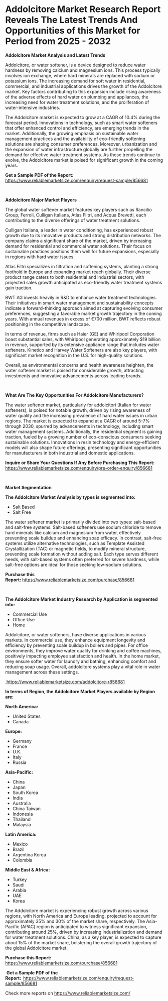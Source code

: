 <p><h1>Addolcitore Market Research Report Reveals The Latest Trends And Opportunities of this Market for Period from 2025 - 2032</h1></p><p><strong>Addolcitore Market Analysis and Latest Trends</strong></p>
<p><p>Addolcitore, or water softener, is a device designed to reduce water hardness by removing calcium and magnesium ions. This process typically involves ion exchange, where hard minerals are replaced with sodium or potassium ions. The increasing demand for soft water in residential, commercial, and industrial applications drives the growth of the Addolcitore market. Key factors contributing to this expansion include rising awareness of the adverse effects of hard water on plumbing and appliances, the increasing need for water treatment solutions, and the proliferation of water-intensive industries.</p><p>The Addolcitore market is expected to grow at a CAGR of 10.4% during the forecast period. Innovations in technology, such as smart water softeners that offer enhanced control and efficiency, are emerging trends in the market. Additionally, the growing emphasis on sustainable water management practices and the availability of eco-friendly softening solutions are shaping consumer preferences. Moreover, urbanization and the expansion of water infrastructure globally are further propelling the demand for effective water treatment systems. As these trends continue to evolve, the Addolcitore market is poised for significant growth in the coming years.</p></p>
<p><strong>Get a Sample PDF of the Report:&nbsp;</strong> <a href="https://www.reliablemarketsize.com/enquiry/request-sample/856681?utm_campaign=2944&utm_medium=2&utm_source=Github&utm_content=ia&utm_term=04042025&utm_id=addolcitore">https://www.reliablemarketsize.com/enquiry/request-sample/856681</a></p>
<p>&nbsp;</p>
<p><strong>Addolcitore Major Market Players</strong></p>
<p><p>The global water softener market features key players such as Rancilio Group, Ferroli, Culligan Italiana, Atlas Filtri, and Acqua Brevetti, each contributing to the diverse offerings of water treatment solutions. </p><p>Culligan Italiana, a leader in water conditioning, has experienced robust growth due to its innovative products and strong distribution networks. The company claims a significant share of the market, driven by increasing demand for residential and commercial water solutions. Their focus on sustainable practices positions them well for future expansions, especially in regions with hard water issues.</p><p>Atlas Filtri specializes in filtration and softening systems, planting a strong foothold in Europe and expanding market reach globally. Their diverse product range caters to both residential and industrial sectors, with projected sales growth anticipated as eco-friendly water treatment systems gain traction.</p><p>BWT AG invests heavily in R&D to enhance water treatment technologies. Their initiatives in smart water management and sustainability concepts indicate a forward-thinking approach aimed at capturing evolving consumer preferences, suggesting a favorable market growth trajectory in the coming years. With annual revenues in excess of €700 million, BWT reflects robust positioning in the competitive landscape.</p><p>In terms of revenue, firms such as Haier (GE) and Whirlpool Corporation boast substantial sales, with Whirlpool generating approximately $19 billion in revenue, supported by its extensive appliance range that includes water softeners. Kinetico and Harvey Water Softeners are also key players, with significant market recognition in the U.S. for high-quality solutions. </p><p>Overall, as environmental concerns and health awareness heighten, the water softener market is poised for considerable growth, attracting investments and innovative advancements across leading brands.</p></p>
<p>&nbsp;</p>
<p><strong>What Are The Key Opportunities For Addolcitore Manufacturers?</strong></p>
<p><p>The water softener market, particularly for addolcitori (Italian for water softeners), is poised for notable growth, driven by rising awareness of water quality and the increasing prevalence of hard water issues in urban regions. The market is expected to expand at a CAGR of around 5-7% through 2030, spurred by advancements in technology, including smart water management systems. Additionally, the residential segment is gaining traction, fueled by a growing number of eco-conscious consumers seeking sustainable solutions. Innovations in resin technology and energy-efficient models will also shape future offerings, presenting significant opportunities for manufacturers in both industrial and domestic applications.</p></p>
<p><strong>Inquire or Share Your Questions If Any Before Purchasing This Report:</strong> <a href="https://www.reliablemarketsize.com/enquiry/pre-order-enquiry/856681?utm_campaign=2944&utm_medium=2&utm_source=Github&utm_content=ia&utm_term=04042025&utm_id=addolcitore">https://www.reliablemarketsize.com/enquiry/pre-order-enquiry/856681</a></p>
<p>&nbsp;</p>
<p><strong>Market Segmentation</strong></p>
<p><strong>The Addolcitore Market Analysis by types is segmented into:</strong></p>
<p><ul><li>Salt Based</li><li>Salt Free</li></ul></p>
<p><p>The water softener market is primarily divided into two types: salt-based and salt-free systems. Salt-based softeners use sodium chloride to remove hard minerals like calcium and magnesium from water, effectively preventing scale buildup and enhancing soap efficacy. In contrast, salt-free systems utilize alternative technologies, such as Template Assisted Crystallization (TAC) or magnetic fields, to modify mineral structure, preventing scale formation without adding salt. Each type serves different needs, with salt-based systems often preferred for severe hardness, while salt-free options are ideal for those seeking low-sodium solutions.</p></p>
<p><strong>Purchase this Report:&nbsp;</strong><a href="https://www.reliablemarketsize.com/purchase/856681?utm_campaign=2944&utm_medium=2&utm_source=Github&utm_content=ia&utm_term=04042025&utm_id=addolcitore">https://www.reliablemarketsize.com/purchase/856681</a></p>
<p>&nbsp;</p>
<p><strong>The Addolcitore Market Industry Research by Application is segmented into:</strong></p>
<p><ul><li>Commercial Use</li><li>Office Use</li><li>Home</li></ul></p>
<p><p>Addolcitore, or water softeners, have diverse applications in various markets. In commercial use, they enhance equipment longevity and efficiency by preventing scale buildup in boilers and pipes. For office environments, they improve water quality for drinking and coffee machines, positively impacting employee satisfaction and health. In the home market, they ensure softer water for laundry and bathing, enhancing comfort and reducing soap usage. Overall, addolcitore systems play a vital role in water management across these settings.</p></p>
<p><a href="https://www.reliablemarketsize.com/addolcitore-r856681?utm_campaign=2944&utm_medium=2&utm_source=Github&utm_content=ia&utm_term=04042025&utm_id=addolcitore">&nbsp;https://www.reliablemarketsize.com/addolcitore-r856681</a></p>
<p><strong>In terms of Region, the Addolcitore Market Players available by Region are:</strong></p>
<p>
    <p> <strong> North America: </strong>
        <ul>
            <li>United States</li>
            <li>Canada</li>
        </ul>
        </p> 
    <p> <strong> Europe: </strong>
        <ul>
            <li>Germany</li>
            <li>France</li>
            <li>U.K.</li>
            <li>Italy</li>
            <li>Russia</li>
        </ul>
        </p> 
    <p> <strong> Asia-Pacific: </strong>
        <ul>
            <li>China</li>
            <li>Japan</li>
            <li>South Korea</li>
            <li>India</li>
            <li>Australia</li>
            <li>China Taiwan</li>
            <li>Indonesia</li>
            <li>Thailand</li>
            <li>Malaysia</li>
        </ul>
        </p> 
    <p> <strong> Latin America: </strong>
        <ul>
            <li>Mexico</li>
            <li>Brazil</li>
            <li>Argentina Korea</li>
            <li>Colombia</li>
        </ul>
        </p> 
    <p> <strong> Middle East & Africa: </strong>
        <ul>
            <li>Turkey</li>
            <li>Saudi</li>
            <li>Arabia</li>
            <li>UAE</li>
            <li>Korea</li>
        </ul>
    </p>
    </p>
<p><p>The Addolcitore market is experiencing robust growth across various regions, with North America and Europe leading, projected to account for approximately 35% and 30% of the market share, respectively. The Asia-Pacific (APAC) region is anticipated to witness significant expansion, contributing around 25%, driven by increasing industrialization and demand for water treatment solutions. China, as a key player, is expected to capture about 15% of the market share, bolstering the overall growth trajectory of the global Addolcitore market.</p></p>
<p><strong>Purchase this Report: </strong><a href="https://www.reliablemarketsize.com/purchase/856681?utm_campaign=2944&utm_medium=2&utm_source=Github&utm_content=ia&utm_term=04042025&utm_id=addolcitore">https://www.reliablemarketsize.com/purchase/856681</a></p>
<p>&nbsp;<strong>Get a Sample PDF of the Report:&nbsp;&nbsp;</strong><a href="https://www.reliablemarketsize.com/enquiry/request-sample/856681?utm_campaign=2944&utm_medium=2&utm_source=Github&utm_content=ia&utm_term=04042025&utm_id=addolcitore">https://www.reliablemarketsize.com/enquiry/request-sample/856681</a></p>
<p><strong></strong></p>
<p>Check more reports on <a href="https://www.reliablemarketsize.com/?utm_campaign=2944&utm_medium=2&utm_source=Github&utm_content=ia&utm_term=04042025&utm_id=addolcitore">https://www.reliablemarketsize.com/</a></p>